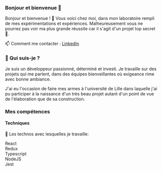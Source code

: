 <!-- <img src="readme_banner.jpg" /> -->

### Bonjour et bienvenue 👋

Bonjour et bienvenue ! 👋
Vous voici chez moi, dans mon laboratoire rempli de mes expérimentations et expériences. Malheureusement vous ne pourrez pas voir ma plus grande réussite car il s'agit d'un projet top secret 🚫.

📫 Comment me contacter : [LinkedIn](www.linkedin.com/in/nicolasdlb)

### 🦥 Qui suis-je ?
Je suis un développeur passionné, déterminé et investi. Je travaille sur des projets qui me parlent, dans des équipes bienveillantes où exigeance rime avec bonne ambiance.

J'ai eu l'occasion de faire mes armes à l'université de Lille dans laquelle j'ai pu participer à la naissance d'un très beau projet autant d'un point de vue de l'élaboration que de sa construction.

### Mes compétences
#### Techniques
🔭 Les technos avec lesquelles je travaille:

 
React  
Redux  
Typescript  
NodeJS  
Jest  
